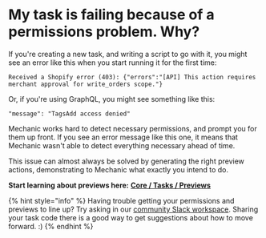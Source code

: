 # My task is failing because of a permissions problem. Why?

If you're creating a new task, and writing a script to go with it, you might see an error like this when you start running it for the first time:

```
Received a Shopify error (403): {"errors":"[API] This action requires merchant approval for write_orders scope."}
```

Or, if you're using GraphQL, you might see something like this:

```
"message": "TagsAdd access denied"
```

Mechanic works hard to detect necessary permissions, and prompt you for them up front. If you see an error message like this one, it means that Mechanic wasn't able to detect everything necessary ahead of time.

This issue can almost always be solved by generating the right preview actions, demonstrating to Mechanic what exactly you intend to do.

**Start learning about previews here:** [**Core / Tasks / Previews**](../core/tasks/previews/)

{% hint style="info" %}
Having trouble getting your permissions and previews to line up? Try asking in our [community Slack workspace](../resources/slack.md). Sharing your task code there is a good way to get suggestions about how to move forward. :)
{% endhint %}
